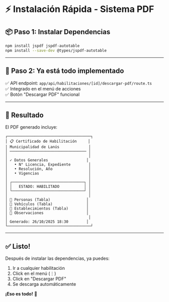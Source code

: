 # ⚡ Instalación Rápida - Sistema PDF

## 📦 Paso 1: Instalar Dependencias

```bash
npm install jspdf jspdf-autotable
npm install --save-dev @types/jspdf-autotable
```

---

## 🔧 Paso 2: Ya está todo implementado

✅ API endpoint: `app/api/habilitaciones/[id]/descargar-pdf/route.ts`  
✅ Integrado en el menú de acciones  
✅ Botón "Descargar PDF" funcional  

---

## 🎨 Resultado

El PDF generado incluye:

```
┌─────────────────────────────────────┐
│ 📋 Certificado de Habilitación     │
│ Municipalidad de Lanús             │
│ ────────────────────────────────── │
│                                    │
│ ✓ Datos Generales                 │
│   • N° Licencia, Expediente        │
│   • Resolución, Año                │
│   • Vigencias                      │
│                                    │
│ ┌────────────────────────────────┐ │
│ │   ESTADO: HABILITADO           │ │
│ └────────────────────────────────┘ │
│                                    │
│ 👥 Personas (Tabla)                │
│ 🚗 Vehículos (Tabla)               │
│ 🏢 Establecimientos (Tabla)        │
│ 📝 Observaciones                   │
│                                    │
│ Generado: 26/10/2025 18:30        │
└─────────────────────────────────────┘
```

---

## ✅ Listo!

Después de instalar las dependencias, ya puedes:

1. Ir a cualquier habilitación
2. Click en el menú (⋮)
3. Click en "Descargar PDF"
4. Se descarga automáticamente

**¡Eso es todo!** 🚀
